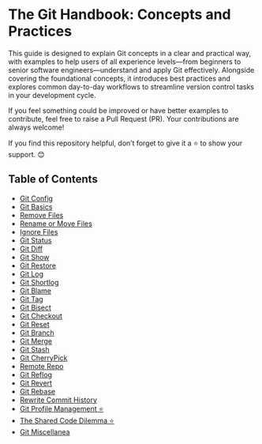 # The Git Handbook: Concepts and Practices

This guide is designed to explain Git concepts in a clear and practical way, with examples to help users of all experience levels—from beginners to senior software engineers—understand and apply Git effectively. Alongside covering the foundational concepts, it introduces best practices and explores common day-to-day workflows to streamline version control tasks in your development cycle.

If you feel something could be improved or have better examples to contribute, feel free to raise a Pull Request (PR). Your contributions are always welcome!

If you find this repository helpful, don’t forget to give it a ⭐️ to show your support. 😊

## Table of Contents <!-- {docsify-ignore} -->

- [Git Config](/git-config/)
- [Git Basics](/git-basics/)
- [Remove Files](/remove-files/)
- [Rename or Move Files](/rename-or-move-files/)
- [Ignore Files](/ignore-files/)
- [Git Status](/git-status/)
- [Git Diff](/git-diff/)
- [Git Show](/git-show/)
- [Git Restore](/git-restore/)
- [Git Log](/git-log/)
- [Git Shortlog](/git-shortlog/)
- [Git Blame](/git-blame/)
- [Git Tag](/git-tag/)
- [Git Bisect](/git-bisect/)
- [Git Checkout](/git-checkout/)
- [Git Reset](/git-reset/)
- [Git Branch](/git-branch/)
- [Git Merge](/git-merge/)
- [Git Stash](/git-stash/)
- [Git CherryPick](/git-cherrypick/)
- [Remote Repo](/remote-repo/)
- [Git Reflog](/git-reflog/)
- [Git Revert](/git-revert/)
- [Git Rebase](/git-rebase/)
- [Rewrite Commit History](/rewrite-commit-history/)
- [Git Profile Management ⭐️](/git-profile-management/)
- [The Shared Code Dilemma ⭐️](/shared-code-dilemma/)
- [Git Miscellanea](/git-miscellanea/)